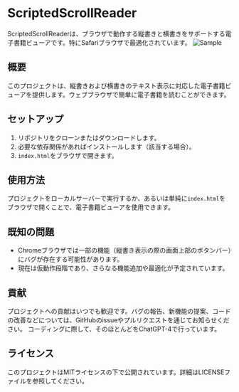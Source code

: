 
# ScriptedScrollReader

ScriptedScrollReaderは、ブラウザで動作する縦書きと横書きをサポートする電子書籍ビューアです。特にSafariブラウザで最適化されています。
![Sample](https://github.com/tanuu5/NovelReader/assets/134081795/55c1fe98-2a5b-4aaa-8d8e-83cd9c78cefd)

## 概要
このプロジェクトは、縦書きおよび横書きのテキスト表示に対応した電子書籍ビューアを提供します。ウェブブラウザで簡単に電子書籍を読むことができます。

## セットアップ
1. リポジトリをクローンまたはダウンロードします。
2. 必要な依存関係があればインストールします（該当する場合）。
3. `index.html`をブラウザで開きます。

## 使用方法
プロジェクトをローカルサーバーで実行するか、あるいは単純に`index.html`をブラウザで開くことで、電子書籍ビューアを使用できます。

## 既知の問題
- Chromeブラウザでは一部の機能（縦書き表示の際の画面上部のボタンバー）にバグが存在する可能性があります。
- 現在は仮動作段階であり、さらなる機能追加や最適化が予定されています。

## 貢献
プロジェクトへの貢献はいつでも歓迎です。バグの報告、新機能の提案、コードの改善などについては、GitHubのissueやプルリクエストを通じてお知らせください。
コーディングに際して、そのほとんどをChatGPT-4で行っています。

## ライセンス
このプロジェクトはMITライセンスの下で公開されています。詳細はLICENSEファイルを参照してください。
